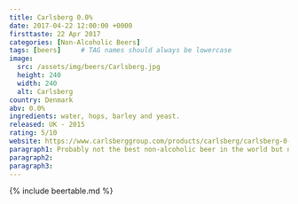 ```yaml
---
title: Carlsberg 0.0%
date: 2017-04-22 12:00:00 +0000
firsttaste: 22 Apr 2017
categories: [Non-Alcoholic Beers]
tags: [beers]     # TAG names should always be lowercase
image:
  src: /assets/img/beers/Carlsberg.jpg
  height: 240
  width: 240
  alt: Carlsberg
country: Denmark
abv: 0.0%
ingredients: water, hops, barley and yeast.
released: UK - 2015
rating: 5/10
website: https://www.carlsberggroup.com/products/carlsberg/carlsberg-0-0-alcohol-free/
paragraph1: Probably not the best non-alcoholic beer in the world but nice enough to wash down an all you can eat buffet for my son's birthday!
paragraph2: 
paragraph3: 
---
```

{% include beertable.md %}
